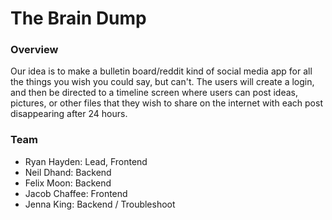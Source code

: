 # The Brain Dump

### Overview

Our idea is to make a bulletin board/reddit kind of social media app for all the things you wish you could say, but can't. The users will create a login, and then be directed to a timeline screen where users can post ideas, pictures, or other files that they wish to share on the internet with each post disappearing after 24 hours.

### Team

* Ryan Hayden: Lead, Frontend
* Neil Dhand: Backend
* Felix Moon: Backend
* Jacob Chaffee: Frontend 
* Jenna King: Backend / Troubleshoot

